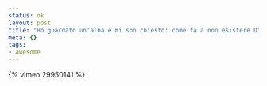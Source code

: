 ```yaml
--- 
status: ok
layout: post
title: "Ho guardato un'alba e mi son chiesto: come fa a non esistere Dio?"
meta: {}
tags: 
- awesome
---
```

{% vimeo 29950141 %}

